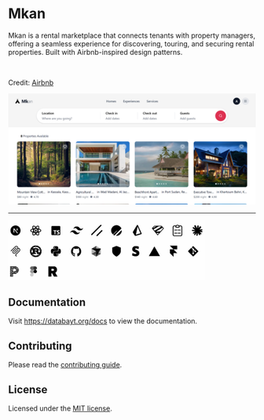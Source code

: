 # Mkan

Mkan is a rental marketplace that connects tenants with property managers, offering a seamless experience for discovering, touring, and securing rental properties. Built with Airbnb-inspired design patterns.

<br>

Credit: [Airbnb](https://airbnb.com)

![hero](public/thumb.png)

---

<img src="public/stack.png" width="400" alt="hero">

<br>

## Documentation

Visit https://databayt.org/docs to view the documentation.

## Contributing

Please read the [contributing guide](/CONTRIBUTING.md).

## License

Licensed under the [MIT license](https://github.com/shadcn/ui/blob/main/LICENSE.md).